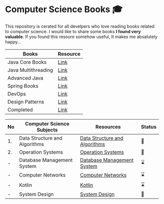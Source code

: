 
# Computer Science Books :mortar_board:

This repository is cerated for all develpers who love reading books related to computer science. I would like to share some books **I found very valuable**. If you found this resoure somehow useful, It makes me absalutely happy...

|**Books**|**Resource**|
|-----|-----|
|Java Core Books|[Link](https://github.com/abbos0123/Computer-Science-Books/tree/main/Java-Core)|
|Java Multithreading|[Link]()|
|Advanced Java|[Link](https://github.com/abbos0123/Computer-Science-Books/tree/main/Advanced-Java)|
|Spring Books|[Link](https://github.com/abbos0123/Computer-Science-Books/tree/main/Spring)|
|DevOps|[Link](https://github.com/abbos0123/Computer-Science-Books/tree/main/DevOps)|
|Design Patterns|[Link](https://github.com/abbos0123/Computer-Science-Books/tree/main/Design-Patterns)|
|Completed|[Link](https://github.com/abbos0123/Computer-Science-Books/tree/main/Completed-Books)|


|No|Computer Science Subjects|Resources|Status|
|--|-------------------------|---------|------|
|1.|Data Structure and Algorithms|[Data Structure and Algorithms](https://github.com/abbos0123/Algorithms-and-System-Design-FAANG)|:book:|
|2.|Operation Systems |[Operation Systems](https://github.com/abbos0123/Operation-Systems)|:book:|
|-|Database Management System|[Database Management System](https://github.com/abbos0123/Database-Management-System)|:hourglass:|
|-|Computer Networks|[Computer Networks](https://github.com/abbos0123/Computer-Networks)|:hourglass:|
|-|Kotlin|[Kotlin](https://github.com/abbos0123/Kotlin)|:hourglass:|
|-|System Design|[System Design](https://github.com/abbos0123/System-Design)|:book:|


